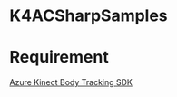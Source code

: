 # K4ACSharpSamples

# Requirement

[Azure Kinect Body Tracking SDK](https://learn.microsoft.com/previous-versions/azure/kinect-dk/body-sdk-download)